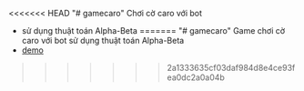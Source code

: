 <<<<<<< HEAD
"# gamecaro" 
Chơi cờ caro với bot
- sử dụng thuật toán Alpha-Beta 
=======
"# gamecaro" 
Game chơi cờ caro với bot sử dụng thuật toán Alpha-Beta 
- <a href='https://dttr278.github.io/caro/index.html'>demo</a>
>>>>>>> 2a1333635cf03daf984d8e4ce93fea0dc2a0a04b
